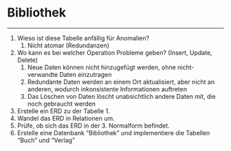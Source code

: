 # Bibliothek
___
1. Wieso ist diese Tabelle anfällig für Anomalien?
	1. Nicht atomar (Redundanzen)
2. Wo kann es bei welcher Operation Probleme geben? (Insert, Update, Delete)
	1. Neue Daten können nicht hinzugefügt werden, ohne nicht-verwandte Daten einzutragen
	2. Redundante Daten werden an einem Ort aktualisiert, aber nicht an anderen, wodurch inkonsistente Informationen auftreten
	3. Das Löschen von Daten löscht unabsichtlich andere Daten mit, die noch gebraucht werden
3. Erstelle ein ERD zu der Tabelle
	1. 
4. Wandel das ERD in Relationen um.
5. Prüfe, ob sich das ERD in der 3. Normalform befindet.
6. Erstelle eine Datenbank “Bibliothek” und implementiere die Tabellen “Buch” und “Verlag”